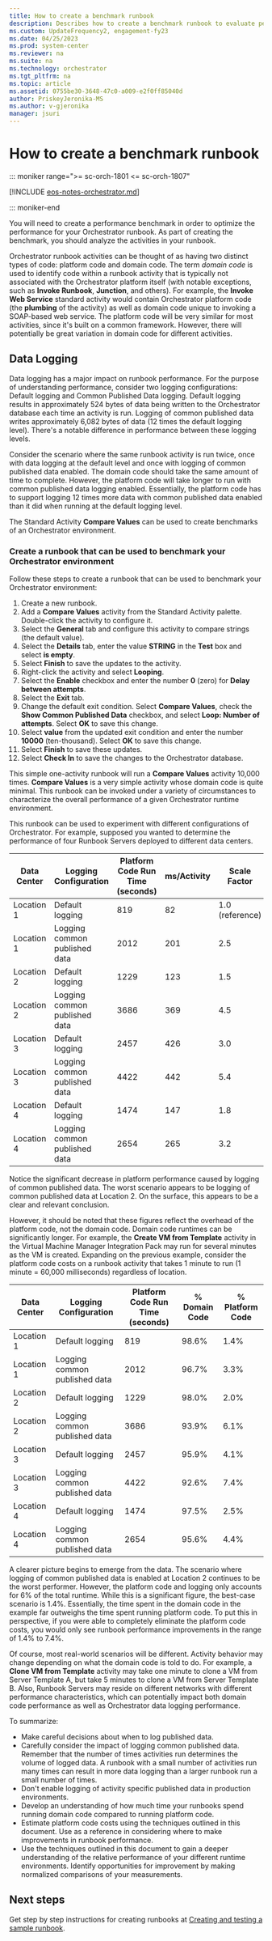 ```yaml
---
title: How to create a benchmark runbook
description: Describes how to create a benchmark runbook to evaluate performance of different logging options in a System Center - Orchestrator environment.
ms.custom: UpdateFrequency2, engagement-fy23
ms.date: 04/25/2023
ms.prod: system-center
ms.reviewer: na
ms.suite: na
ms.technology: orchestrator
ms.tgt_pltfrm: na
ms.topic: article
ms.assetid: 0755be30-3648-47c0-a009-e2f0ff85040d
author: PriskeyJeronika-MS
ms.author: v-gjeronika
manager: jsuri
---
```


# How to create a benchmark runbook

::: moniker range=">= sc-orch-1801 <= sc-orch-1807"

[!INCLUDE [eos-notes-orchestrator.md](../includes/eos-notes-orchestrator.md)]

::: moniker-end

You will need to create a performance benchmark in order to optimize the performance for your Orchestrator runbook. As part of creating the benchmark, you should analyze the activities in your runbook.

Orchestrator runbook activities can be thought of as having two distinct types of code:  platform code and domain code. The term *domain code* is used to identify code within a runbook activity that is typically not associated with the Orchestrator platform itself (with notable exceptions, such as **Invoke Runbook**, **Junction**, and others). For example, the **Invoke Web Service** standard activity would contain Orchestrator platform code (the **plumbing** of the activity) as well as domain code unique to invoking a SOAP-based web service. The platform code will be very similar for most activities, since it's built on a common framework. However, there will potentially be great variation in domain code for different activities.  

## Data Logging  
Data logging has a major impact on runbook performance. For the purpose of understanding performance, consider two logging configurations: Default logging and Common Published Data logging. Default logging results in approximately 524 bytes of data being written to the Orchestrator database each time an activity is run. Logging of common published data writes approximately 6,082 bytes of data (12 times the default logging level). There's a notable difference in performance between these logging levels.  

Consider the scenario where the same runbook activity is run twice, once with data logging at the default level and once with logging of common published data enabled. The domain code should take the same amount of time to complete. However, the platform code will take longer to run with common published data logging enabled. Essentially, the platform code has to support logging 12 times more data with common published data enabled than it did when running at the default logging level.  

The Standard Activity **Compare Values** can be used to create benchmarks of an Orchestrator environment.  

### Create a runbook that can be used to benchmark your Orchestrator environment

Follow these steps to create a runbook that can be used to benchmark your Orchestrator environment:

1.  Create a new runbook.  
2.  Add a **Compare Values** activity from the Standard Activity palette. Double-click the activity to configure it.  
3.  Select the **General** tab and configure this activity to compare strings (the default value).  
4.  Select the **Details** tab, enter the value **STRING** in the **Test** box and select **is empty**.  
5.  Select **Finish** to save the updates to the activity.  
6.  Right-click the activity and select **Looping**.  
7.  Select the **Enable** checkbox and enter the number **0** (zero) for **Delay between attempts**.  
8. Select the **Exit** tab.  
9. Change the default exit condition. Select **Compare Values**, check the **Show Common Published Data** checkbox, and select **Loop:  Number of attempts**. Select **OK** to save this change.  
10. Select **value** from the updated exit condition and enter the number **10000** (ten-thousand). Select **OK** to save this change.  
11. Select **Finish** to save these updates.  
12. Select **Check In** to save the changes to the Orchestrator database.  

This simple one-activity runbook will run a **Compare Values** activity 10,000 times. **Compare Values** is a very simple activity whose domain code is quite minimal. This runbook can be invoked under a variety of circumstances to characterize the overall performance of a given Orchestrator runtime environment.  

This runbook can be used to experiment with different configurations of Orchestrator. For example, supposed you wanted to determine the performance of four Runbook Servers deployed to different data centers.  

|Data Center|Logging Configuration|Platform Code Run Time \(seconds\)|ms\/Activity|Scale Factor|  
|---------------|-------------------------|--------------------------------------|----------------|----------------|  
|Location 1|Default logging|819|82|1.0 \(reference\)|  
|Location 1|Logging common published data|2012|201|2.5|  
|Location 2|Default logging|1229|123|1.5|  
|Location 2|Logging common published data|3686|369|4.5|  
|Location 3|Default logging|2457|426|3.0|  
|Location 3|Logging common published data|4422|442|5.4|  
|Location 4|Default logging|1474|147|1.8|  
|Location 4|Logging common published data|2654|265|3.2|  

Notice the significant decrease in platform performance caused by logging of common published data. The worst scenario appears to be logging of common published data at Location 2. On the surface, this appears to be a clear and relevant conclusion.  

However, it should be noted that these figures reflect the overhead of the platform code, not the domain code. Domain code runtimes can be significantly longer. For example, the **Create VM from Template** activity in the Virtual Machine Manager Integration Pack may run for several minutes as the VM is created. Expanding on the previous example, consider the platform code costs on a runbook activity that takes 1 minute to run (1 minute \= 60,000 milliseconds) regardless of location.  

|Data Center|Logging Configuration|Platform Code Run Time (seconds)|% Domain Code|% Platform Code|  
|---------------|-------------------------|--------------------------------------|-----------------|-------------------|  
|Location 1|Default logging|819|98.6%|1.4%|  
|Location 1|Logging common published data|2012|96.7%|3.3%|  
|Location 2|Default logging|1229|98.0%|2.0%|  
|Location 2|Logging common published data|3686|93.9%|6.1%|  
|Location 3|Default logging|2457|95.9%|4.1%|  
|Location 3|Logging common published data|4422|92.6%|7.4%|  
|Location 4|Default logging|1474|97.5%|2.5%|  
|Location 4|Logging common published data|2654|95.6%|4.4%|  

A clearer picture begins to emerge from the data. The scenario where logging of common published data is enabled at Location 2 continues to be the worst performer. However, the platform code and logging only accounts for 6% of the total runtime. While this is a significant figure, the best-case scenario is 1.4%. Essentially, the time spent in the domain code in the example far outweighs the time spent running platform code. To put this in perspective, if you were able to completely eliminate the platform code costs, you would only see runbook performance improvements in the range of 1.4% to 7.4%.  

Of course, most real-world scenarios will be different. Activity behavior may change depending on what the domain code is told to do. For example, a **Clone VM from Template** activity may take one minute to clone a VM from Server Template A, but take 5 minutes to clone a VM from Server Template B. Also, Runbook Servers may reside on different networks with different performance characteristics, which can potentially impact both domain code performance as well as Orchestrator data logging performance.  

To summarize:  

-   Make careful decisions about when to log published data.  
-   Carefully consider the impact of logging common published data. Remember that the number of times activities run determines the volume of logged data. A runbook with a small number of activities run many times can result in more data logging than a larger runbook run a small number of times.  
-   Don't enable logging of activity specific published data in production environments.  
-   Develop an understanding of how much time your runbooks spend running domain code compared to running platform code.  
-   Estimate platform code costs using the techniques outlined in this document. Use as a reference in considering where to make improvements in runbook performance.  
-   Use the techniques outlined in this document to gain a deeper understanding of the relative performance of your different runtime environments. Identify opportunities for improvement by making normalized comparisons of your measurements.  

## Next steps

Get step by step instructions for creating runbooks at [Creating and testing a sample runbook](creating-and-testing-a-sample-runbook.md).
